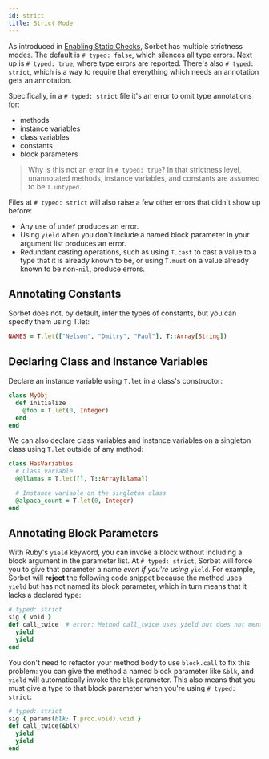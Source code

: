```yaml
---
id: strict
title: Strict Mode
---
```


As introduced in [Enabling Static Checks](static.md), Sorbet has multiple
strictness modes. The default is `# typed: false`, which silences all type
errors. Next up is `# typed: true`, where type errors are reported. There's also
`# typed: strict`, which is a way to require that everything which needs an
annotation gets an annotation.

Specifically, in a `# typed: strict` file it's an error to omit type annotations
for:

- methods
- instance variables
- class variables
- constants
- block parameters

> Why is this not an error in `# typed: true`? In that strictness level,
> unannotated methods, instance variables, and constants are assumed to be
> `T.untyped`.

Files at `# typed: strict` will also raise a few other errors that
didn't show up before:

- Any use of `undef` produces an error.
- Using `yield` when you don't include a named block parameter in your
  argument list produces an error.
- Redundant casting operations, such as using `T.cast` to cast a value
  to a type that it is already known to be, or using `T.must` on a
  value already known to be non-`nil`, produce errors.


## Annotating Constants

Sorbet does not, by default, infer the types of constants, but you can specify
them using T.let:

```ruby
NAMES = T.let(["Nelson", "Dmitry", "Paul"], T::Array[String])
```

## Declaring Class and Instance Variables

Declare an instance variable using `T.let` in a class's constructor:

```ruby
class MyObj
  def initialize
    @foo = T.let(0, Integer)
  end
end
```

We can also declare class variables and instance variables on a singleton class
using `T.let` outside of any method:

```ruby
class HasVariables
  # Class variable
  @@llamas = T.let([], T::Array[Llama])

  # Instance variable on the singleton class
  @alpaca_count = T.let(0, Integer)
end
```

## Annotating Block Parameters

With Ruby's `yield` keyword, you can invoke a block without including
a block argument in the parameter list. At `# typed: strict`, Sorbet
will force you to give that parameter a name _even if you're using_
`yield`. For example, Sorbet will **reject** the following code
snippet because the method uses `yield` but has not named its block
parameter, which in turn means that it lacks a declared type:

```ruby
# typed: strict
sig { void }
def call_twice  # error: Method call_twice uses yield but does not mention a block parameter
  yield
  yield
end
```

You don't need to refactor your method body to use `block.call` to fix
this problem: you can give the method a named block parameter like
`&blk`, and `yield` will automatically invoke the `blk`
parameter. This also means that you must give a type to that block
parameter when you're using `# typed: strict`:

```ruby
# typed: strict
sig { params(blk: T.proc.void).void }
def call_twice(&blk)
  yield
  yield
end
```
